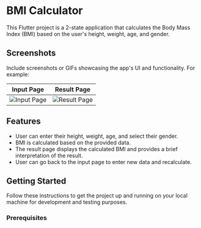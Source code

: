 # BMI Calculator

This Flutter project is a 2-state application that calculates the Body Mass Index (BMI) based on the user's height, weight, age, and gender.

## Screenshots

Include screenshots or GIFs showcasing the app's UI and functionality. For example:

| Input Page | Result Page |
|------------|-------------|
| ![Input Page](ScreenShorts/input.png) | ![Result Page](ScreenShorts/Output.png) |

## Features

- User can enter their height, weight, age, and select their gender.
- BMI is calculated based on the provided data.
- The result page displays the calculated BMI and provides a brief interpretation of the result.
- User can go back to the input page to enter new data and recalculate.

## Getting Started

Follow these instructions to get the project up and running on your local machine for development and testing purposes.

### Prerequisites
